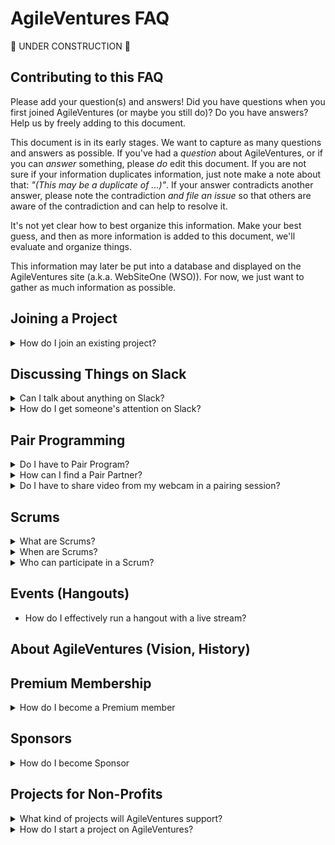 AgileVentures FAQ
===

:construction: UNDER CONSTRUCTION :construction:

## Contributing to this FAQ
Please add your question(s) and answers! Did you have questions when you first joined AgileVentures (or maybe you still do)? Do you have answers? Help us by freely adding to this document.

This document is in its early stages. We want to capture as many questions and answers as possible. If you've had a *question* about AgileVentures, or if you can *answer* something, please _do_ edit this document. If you are not sure if your information duplicates information, just note make a note about that: _"(This may be a duplicate of ...)"_. If your answer contradicts another answer, please note the contradiction *_and_* *file an issue* so that others are aware of the contradiction and can help to resolve it.


It's not yet clear how to best organize this information. Make your best guess, and then as more information is added to this document, we'll evaluate and organize things.

This information may later be put into a database and displayed on the AgileVentures site (a.k.a. WebSiteOne (WSO)). For now, we just want to gather as much information as possible.


## Joining a Project

<details>
  <summary>How do I join an existing project?</summary>
  <p>see <a href='JOINING_A_PROJECT.md'>JOINING_A_PROJECT.md</a></p>
</details>


## Discussing Things on Slack

<details>
  <summary>Can I talk about anything on Slack?</summary>
  <p>In principle yes, although please choose the appropriate channel. If you have a question about a project then please ask in the appropriate project channel. If you have a technical question then please ask in #techtalk. If you have a question or comment that is unrelated to anything in particular then please use #random.</p>
</details>

<details>
  <summary>How do I get someone's attention on Slack?</summary>
  <p>You can send direct messages to anyone on Slack, but please consider that we are a volunteer organisation and we rely on the input and support of our volunteer members to maintain our services, so where possible we would very STRONGLY ENCOURAGE you to post questions in group channels, which has the advantage that your question can be answered by anyone in the group. If your question or concern is particularly urgent you can add the @here tag. If you really need to draw the question to the attention of a particular individual you can tag them in the channel using their username, e.g. @tansaku. However please be considerate.</p>
  <p>The other big advantage of asking questions in group channels is sharing your search for knowledge with the rest of the team. Others may well benefit from seeing the dialogue that emerges.</p>
</details>

## Pair Programming

<details>
  <summary>Do I have to Pair Program?</summary>
    <p>No, although we think that higher quality code emerges from pair programming sessions, and it has the advantage of efficiently distributing knowledge over the team, we realise the logistics of arranging pair programming sessions can sometimes be challenging.</p>
</details>
<details>
  <summary>How can I find a Pair Partner?</summary>
    <p>Join a scrum (pair hookup) or ask in any project channel.</p>
</details>
<details>
  <summary>Do I have to share video from my webcam in a pairing session?</summary>
    <p>No. It is never required. Some people have participated in AgileVentures for many years and never shared a video feed from their webcam.</p>
</details>

## Scrums

<details>
  <summary>What are Scrums?</summary>
    <p>Short 15 minute coordination meetings for everyone to report in and mention if they are blocked on anything. After the scrum people can hangout to get blocks resolved and start pair programming sessions.</p>
</details>
<details>
  <summary>When are Scrums?</summary>
    <p>See http://www.agileventures.org/about-us and http://www.agileventures.org/events.</p>
</details>

<details>
  <summary>Who can participate in a Scrum?</summary>
    <p>Anyone.</p>
</details>



## Events (Hangouts)

* How do I effectively run a hangout with a live stream?


## About AgileVentures (Vision, History)


## Premium Membership

<details>
  <summary>How do I become a Premium member</summary>
    <p>See http://www.agileventures.org/pricing.</p>
</details>


## Sponsors

<details>
  <summary>How do I become Sponsor</summary>
    <p>See http://www.agileventures.org/sponsorship.</p>
</details>

## Projects for Non-Profits

<details>
  <summary>What kind of projects will AgileVentures support?</summary>
    <p>Any non-profit open-source project with a commitment to open development</p>
</details>

<details>
  <summary>How do I start a project on AgileVentures?</summary>
<p>see <a href='STARTING_A_NEW_PROJECT.md'>Starting a New Project</a></p>
</details>

